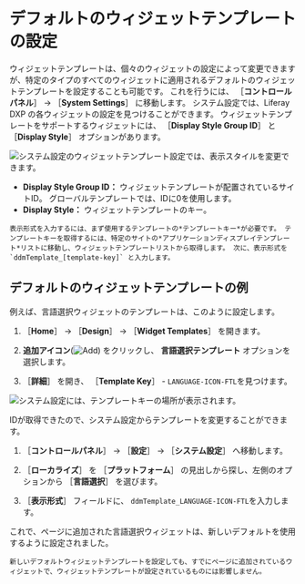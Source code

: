 # デフォルトのウィジェットテンプレートの設定

ウィジェットテンプレートは、個々のウィジェットの設定によって変更できますが、特定のタイプのすべてのウィジェットに適用されるデフォルトのウィジェットテンプレートを設定することも可能です。 これを行うには、 ［**コントロールパネル**］ &rarr; ［**System Settings**］ に移動します。 システム設定では、Liferay DXP の各ウィジェットの設定を見つけることができます。 ウィジェットテンプレートをサポートするウィジェットには、 ［**Display Style Group ID**］ と ［**Display Style**］ オプションがあります。

  ![システム設定のウィジェットテンプレート設定では、表示スタイルを変更できます。](./setting-a-default-widget-template/images/01.png)

- **Display Style Group ID：** ウィジェットテンプレートが配置されているサイトID。 グローバルテンプレートでは、IDに0を使用します。
- **Display Style：** ウィジェットテンプレートのキー。

```{note}
表示形式を入力するには、まず使用するテンプレートの*テンプレートキー*が必要です。 テンプレートキーを取得するには、特定のサイトの*アプリケーションディスプレイテンプレート*リストに移動し、ウィジェットテンプレートリストから取得します。 次に、表示形式を `ddmTemplate_[template-key]` と入力します。
```

## デフォルトのウィジェットテンプレートの例

例えば、言語選択ウィジェットのテンプレートは、このように設定します。

1. ［**Home**］ &rarr; ［**Design**］ &rarr; ［**Widget Templates**］ を開きます。

1. **追加アイコン**(![Add](../../../../images/icon-add.png)) をクリックし、 **言語選択テンプレート** オプションを選択します。

1. ［**詳細**］ を開き、 ［**Template Key**］ - `LANGUAGE-ICON-FTL`を見つけます。

  ![システム設定には、テンプレートキーの場所が表示されます。](./setting-a-default-widget-template/images/02.png)

IDが取得できたので、システム設定からテンプレートを変更することができます。

1. ［**コントロールパネル**］ &rarr; ［**設定**］ &rarr; ［**システム設定**］ へ移動します。

1. ［**ローカライズ**］ を ［**プラットフォーム**］ の見出しから探し、左側のオプションから ［**言語選択**］ を選びます。

1. ［**表示形式**］ フィールドに、 `ddmTemplate_LANGUAGE-ICON-FTL`を入力します。

これで、ページに追加された言語選択ウィジェットは、新しいデフォルトを使用するように設定されました。

```{warning}
新しいデフォルトウィジェットテンプレートを設定しても、すでにページに追加されているウィジェットで、ウィジェットテンプレートが設定されているものには影響しません。
```
